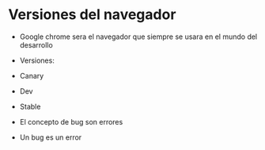 # Versiones del navegador

* Google chrome sera el navegador que siempre se usara en el mundo del desarrollo
  
* Versiones:
* Canary
* Dev
* Stable

* El concepto de bug son errores
* Un bug es un error